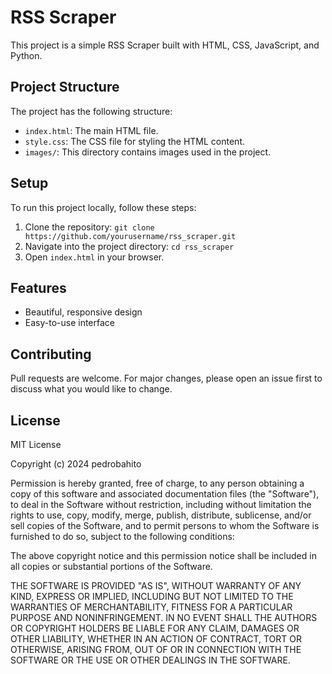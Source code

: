 # RSS Scraper

This project is a simple RSS Scraper built with HTML, CSS, JavaScript, and Python.

## Project Structure

The project has the following structure:

- `index.html`: The main HTML file.
- `style.css`: The CSS file for styling the HTML content.
- `images/`: This directory contains images used in the project.

## Setup

To run this project locally, follow these steps:

1. Clone the repository: `git clone https://github.com/yourusername/rss_scraper.git`
2. Navigate into the project directory: `cd rss_scraper`
3. Open `index.html` in your browser.

## Features

- Beautiful, responsive design
- Easy-to-use interface

## Contributing

Pull requests are welcome. For major changes, please open an issue first to discuss what you would like to change.

## License

MIT License

Copyright (c) 2024 pedrobahito

Permission is hereby granted, free of charge, to any person obtaining a copy
of this software and associated documentation files (the "Software"), to deal
in the Software without restriction, including without limitation the rights
to use, copy, modify, merge, publish, distribute, sublicense, and/or sell
copies of the Software, and to permit persons to whom the Software is
furnished to do so, subject to the following conditions:

The above copyright notice and this permission notice shall be included in all
copies or substantial portions of the Software.

THE SOFTWARE IS PROVIDED "AS IS", WITHOUT WARRANTY OF ANY KIND, EXPRESS OR
IMPLIED, INCLUDING BUT NOT LIMITED TO THE WARRANTIES OF MERCHANTABILITY,
FITNESS FOR A PARTICULAR PURPOSE AND NONINFRINGEMENT. IN NO EVENT SHALL THE
AUTHORS OR COPYRIGHT HOLDERS BE LIABLE FOR ANY CLAIM, DAMAGES OR OTHER
LIABILITY, WHETHER IN AN ACTION OF CONTRACT, TORT OR OTHERWISE, ARISING FROM,
OUT OF OR IN CONNECTION WITH THE SOFTWARE OR THE USE OR OTHER DEALINGS IN THE
SOFTWARE.
